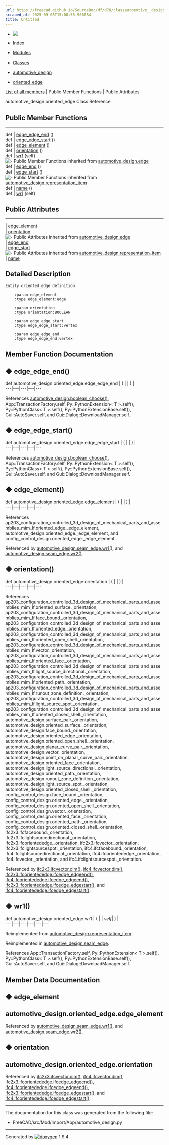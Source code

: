 ```yaml
---
url: https://freecad.github.io/SourceDoc/df/d78/classautomotive__design_1_1oriented__edge.html
scraped_at: 2025-09-08T15:08:55.966084
title: Untitled
---
```


  * [ ![](https://www.freecad.org/svg/logo-freecad.svg) ](https://freecadweb.org "FreeCAD")
  * [Index](../../index.html "Index")
  * [Modules](../../modules.html "Modules list")
  * [Classes](../../annotated.html "Annotated list")

  * [automotive_design](../../d4/ddf/namespaceautomotive__design.html)
  * [oriented_edge](../../df/d78/classautomotive__design_1_1oriented__edge.html)

[List of all members](../../d2/d48/classautomotive__design_1_1oriented__edge-members.html) | Public Member Functions | Public Attributes

automotive_design.oriented_edge Class Reference

##  Public Member Functions  
  
---  
def | [edge_edge_end](../../df/d78/classautomotive__design_1_1oriented__edge.html#abd23cb2d3a06df7a099535c627a788ca) ()  
def | [edge_edge_start](../../df/d78/classautomotive__design_1_1oriented__edge.html#aae8227b4329f0ddc4b6b98af1785bbcc) ()  
def | [edge_element](../../df/d78/classautomotive__design_1_1oriented__edge.html#a86854020000731fe77a19ee0b7a5cba4) ()  
def | [orientation](../../df/d78/classautomotive__design_1_1oriented__edge.html#aa89cd8b5b8c38f3012b9cbc2541ec1c9) ()  
def | [wr1](../../df/d78/classautomotive__design_1_1oriented__edge.html#ab057e0e3b994112699bfee82400bb309) (self)  
![-](../../closed.png) Public Member Functions inherited from
[automotive_design.edge](../../d5/de3/classautomotive__design_1_1edge.html)  
def | [edge_end](../../d5/de3/classautomotive__design_1_1edge.html#adc21d6bea2bf55ae7403d64f2ccdf8ea) ()  
def | [edge_start](../../d5/de3/classautomotive__design_1_1edge.html#afe397bf57aa3052ba73da826700d8b38) ()  
![-](../../closed.png) Public Member Functions inherited from
[automotive_design.representation_item](../../d3/d20/classautomotive__design_1_1representation__item.html)  
def | [name](../../d3/d20/classautomotive__design_1_1representation__item.html#a33b5812d92aa0d107b4fd4274c17b9d9) ()  
def | [wr1](../../d3/d20/classautomotive__design_1_1representation__item.html#af350c19fc5e5763d4991494a99d979ed) (self)  
  
##  Public Attributes  
  
---  
|
[edge_element](../../df/d78/classautomotive__design_1_1oriented__edge.html#a070e25d8dd72fffb2f7212b5f5d83635)  
|
[orientation](../../df/d78/classautomotive__design_1_1oriented__edge.html#acedf3b884b8f3bee4c3278a58b4fe976)  
![-](../../closed.png) Public Attributes inherited from
[automotive_design.edge](../../d5/de3/classautomotive__design_1_1edge.html)  
|
[edge_end](../../d5/de3/classautomotive__design_1_1edge.html#af2dfde2eea876a40ced85b67041a6078)  
|
[edge_start](../../d5/de3/classautomotive__design_1_1edge.html#acea1eb826a678cc369a23d36bb3b6181)  
![-](../../closed.png) Public Attributes inherited from
[automotive_design.representation_item](../../d3/d20/classautomotive__design_1_1representation__item.html)  
|
[name](../../d3/d20/classautomotive__design_1_1representation__item.html#a3d48fe912053adaf5f187b606fa81c87)  
  
## Detailed Description

    
    
    Entity oriented_edge definition.
    
        :param edge_element
        :type edge_element:edge
    
        :param orientation
        :type orientation:BOOLEAN
    
        :param edge_edge_start
        :type edge_edge_start:vertex
    
        :param edge_edge_end
        :type edge_edge_end:vertex

## Member Function Documentation

## ◆ edge_edge_end()

def automotive_design.oriented_edge.edge_edge_end  | ( | | ) |   
---|---|---|---|---  
  
References
[automotive_design.boolean_choose()](../../d4/ddf/namespaceautomotive__design.html#ac1347f0fa3880f1ace10b5893c890a68),
App::TransactionFactory.self, Py::PythonExtension< T >.self(),
Py::PythonClass< T >.self(), Py::PythonExtensionBase.self(),
Gui::AutoSaver.self, and Gui::Dialog::DownloadManager.self.

## ◆ edge_edge_start()

def automotive_design.oriented_edge.edge_edge_start  | ( | | ) |   
---|---|---|---|---  
  
References
[automotive_design.boolean_choose()](../../d4/ddf/namespaceautomotive__design.html#ac1347f0fa3880f1ace10b5893c890a68),
App::TransactionFactory.self, Py::PythonExtension< T >.self(),
Py::PythonClass< T >.self(), Py::PythonExtensionBase.self(),
Gui::AutoSaver.self, and Gui::Dialog::DownloadManager.self.

## ◆ edge_element()

def automotive_design.oriented_edge.edge_element  | ( | | ) |   
---|---|---|---|---  
  
References
ap203_configuration_controlled_3d_design_of_mechanical_parts_and_assemblies_mim_lf.oriented_edge._edge_element,
automotive_design.oriented_edge._edge_element, and
config_control_design.oriented_edge._edge_element.

Referenced by
[automotive_design.seam_edge.wr1()](../../d1/d38/classautomotive__design_1_1seam__edge.html#a6867f7f7e20c40119163b629ca0b1573),
and
[automotive_design.seam_edge.wr2()](../../d1/d38/classautomotive__design_1_1seam__edge.html#a3e9b6478fcf0b0635c010697146a0435).

## ◆ orientation()

def automotive_design.oriented_edge.orientation  | ( | | ) |   
---|---|---|---|---  
  
References
ap203_configuration_controlled_3d_design_of_mechanical_parts_and_assemblies_mim_lf.oriented_surface._orientation,
ap203_configuration_controlled_3d_design_of_mechanical_parts_and_assemblies_mim_lf.face_bound._orientation,
ap203_configuration_controlled_3d_design_of_mechanical_parts_and_assemblies_mim_lf.oriented_edge._orientation,
ap203_configuration_controlled_3d_design_of_mechanical_parts_and_assemblies_mim_lf.oriented_open_shell._orientation,
ap203_configuration_controlled_3d_design_of_mechanical_parts_and_assemblies_mim_lf.vector._orientation,
ap203_configuration_controlled_3d_design_of_mechanical_parts_and_assemblies_mim_lf.oriented_face._orientation,
ap203_configuration_controlled_3d_design_of_mechanical_parts_and_assemblies_mim_lf.light_source_directional._orientation,
ap203_configuration_controlled_3d_design_of_mechanical_parts_and_assemblies_mim_lf.oriented_path._orientation,
ap203_configuration_controlled_3d_design_of_mechanical_parts_and_assemblies_mim_lf.runout_zone_definition._orientation,
ap203_configuration_controlled_3d_design_of_mechanical_parts_and_assemblies_mim_lf.light_source_spot._orientation,
ap203_configuration_controlled_3d_design_of_mechanical_parts_and_assemblies_mim_lf.oriented_closed_shell._orientation,
automotive_design.surface_pair._orientation,
automotive_design.oriented_surface._orientation,
automotive_design.face_bound._orientation,
automotive_design.oriented_edge._orientation,
automotive_design.oriented_open_shell._orientation,
automotive_design.planar_curve_pair._orientation,
automotive_design.vector._orientation,
automotive_design.point_on_planar_curve_pair._orientation,
automotive_design.oriented_face._orientation,
automotive_design.light_source_directional._orientation,
automotive_design.oriented_path._orientation,
automotive_design.runout_zone_definition._orientation,
automotive_design.light_source_spot._orientation,
automotive_design.oriented_closed_shell._orientation,
config_control_design.face_bound._orientation,
config_control_design.oriented_edge._orientation,
config_control_design.oriented_open_shell._orientation,
config_control_design.vector._orientation,
config_control_design.oriented_face._orientation,
config_control_design.oriented_path._orientation,
config_control_design.oriented_closed_shell._orientation,
ifc2x3.ifcfacebound._orientation,
ifc2x3.ifclightsourcedirectional._orientation,
ifc2x3.ifcorientededge._orientation, ifc2x3.ifcvector._orientation,
ifc2x3.ifclightsourcespot._orientation, ifc4.ifcfacebound._orientation,
ifc4.ifclightsourcedirectional._orientation,
ifc4.ifcorientededge._orientation, ifc4.ifcvector._orientation, and
ifc4.ifclightsourcespot._orientation.

Referenced by
[ifc2x3.ifcvector.dim()](../../d3/d7f/classifc2x3_1_1ifcvector.html#acba206090ebaf1068c18b522050ab356),
[ifc4.ifcvector.dim()](../../d0/d94/classifc4_1_1ifcvector.html#a472491a5b13134e67210054e2ac45890),
[ifc2x3.ifcorientededge.ifcedge_edgeend()](../../de/d2d/classifc2x3_1_1ifcorientededge.html#a48ae1b77c8027eb94457c5b2f5ce9d57),
[ifc4.ifcorientededge.ifcedge_edgeend()](../../db/d8f/classifc4_1_1ifcorientededge.html#a7c669bd36e25635cb26bfb6d77c00868),
[ifc2x3.ifcorientededge.ifcedge_edgestart()](../../de/d2d/classifc2x3_1_1ifcorientededge.html#ad883a6cb358a09f6d01852c81a9fbb14),
and
[ifc4.ifcorientededge.ifcedge_edgestart()](../../db/d8f/classifc4_1_1ifcorientededge.html#af7e5ed22105ed5dc292ee815e78c50cd).

## ◆ wr1()

def automotive_design.oriented_edge.wr1  | ( |  | _self_| ) |   
---|---|---|---|---|---  
  
Reimplemented from
[automotive_design.representation_item](../../d3/d20/classautomotive__design_1_1representation__item.html#af350c19fc5e5763d4991494a99d979ed).

Reimplemented in
[automotive_design.seam_edge](../../d1/d38/classautomotive__design_1_1seam__edge.html#a6867f7f7e20c40119163b629ca0b1573).

References App::TransactionFactory.self, Py::PythonExtension< T >.self(),
Py::PythonClass< T >.self(), Py::PythonExtensionBase.self(),
Gui::AutoSaver.self, and Gui::Dialog::DownloadManager.self.

## Member Data Documentation

## ◆ edge_element

automotive_design.oriented_edge.edge_element  
---  
  
Referenced by
[automotive_design.seam_edge.wr1()](../../d1/d38/classautomotive__design_1_1seam__edge.html#a6867f7f7e20c40119163b629ca0b1573),
and
[automotive_design.seam_edge.wr2()](../../d1/d38/classautomotive__design_1_1seam__edge.html#a3e9b6478fcf0b0635c010697146a0435).

## ◆ orientation

automotive_design.oriented_edge.orientation  
---  
  
Referenced by
[ifc2x3.ifcvector.dim()](../../d3/d7f/classifc2x3_1_1ifcvector.html#acba206090ebaf1068c18b522050ab356),
[ifc4.ifcvector.dim()](../../d0/d94/classifc4_1_1ifcvector.html#a472491a5b13134e67210054e2ac45890),
[ifc2x3.ifcorientededge.ifcedge_edgeend()](../../de/d2d/classifc2x3_1_1ifcorientededge.html#a48ae1b77c8027eb94457c5b2f5ce9d57),
[ifc4.ifcorientededge.ifcedge_edgeend()](../../db/d8f/classifc4_1_1ifcorientededge.html#a7c669bd36e25635cb26bfb6d77c00868),
[ifc2x3.ifcorientededge.ifcedge_edgestart()](../../de/d2d/classifc2x3_1_1ifcorientededge.html#ad883a6cb358a09f6d01852c81a9fbb14),
and
[ifc4.ifcorientededge.ifcedge_edgestart()](../../db/d8f/classifc4_1_1ifcorientededge.html#af7e5ed22105ed5dc292ee815e78c50cd).

* * *

The documentation for this class was generated from the following file:

  * FreeCAD/src/Mod/Import/App/automotive_design.py

* * *

Generated by
[![doxygen](../../doxygen.svg)](https://www.doxygen.org/index.html) 1.9.4


